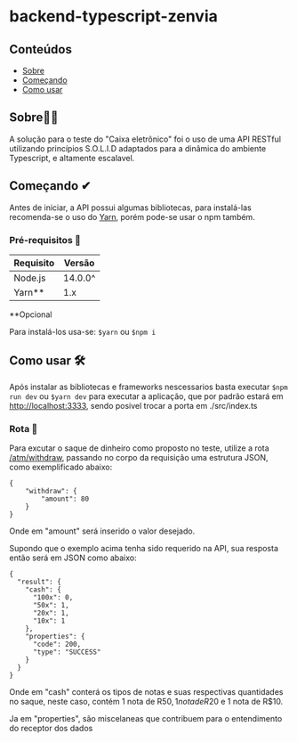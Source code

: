 # backend-typescript-zenvia

## Conteúdos

- [Sobre](#about)
- [Começando](#getting_started)
- [Como usar](#usage)

## Sobre👨‍🏫 <a name = "about"></a>

A solução para o teste do "Caixa eletrônico" foi o uso de uma API RESTful utilizando princípios S.O.L.I.D adaptados para a dinâmica do ambiente Typescript, e altamente escalavel.

## Começando ✔ <a name = "getting_started"></a>

Antes de iniciar, a API possui algumas bibliotecas, para instalá-las recomenda-se o uso do [Yarn](https://classic.yarnpkg.com/lang/en/), porém pode-se usar o npm também.

### Pré-requisitos 📝

| Requisito | Versão  | 
| ------- | --- |
| Node.js | 14.0.0^ |
| Yarn** | 1.x |


 **Opcional

Para instalá-los usa-se: ```$yarn``` ou ```$npm i```

## Como usar 🛠 <a name = "usage"></a>

Após instalar as bibliotecas e frameworks nescessarios basta executar 
```$npm run dev``` ou ```$yarn dev``` para executar a aplicação, que por padrão estará em [http://localhost:3333](http://localhost:3333), sendo posivel trocar a porta em ./src/index.ts

### Rota 🎯

Para excutar o saque de dinheiro como proposto no teste, utilize a rota [/atm/withdraw](), passando no corpo da requisição uma estrutura JSON, como exemplificado abaixo:

```
{
	"withdraw": {
		"amount": 80
	}
}
```

Onde em "amount" será inserido o valor desejado.

Supondo que o exemplo acima tenha sido requerido na API, sua resposta então será em JSON como abaixo:

```
{
  "result": {
    "cash": {
      "100x": 0,
      "50x": 1,
      "20x": 1,
      "10x": 1
    },
    "properties": {
      "code": 200,
      "type": "SUCCESS"
    }
  }
}
```

Onde em "cash" conterá os tipos de notas e suas respectivas quantidades no saque, neste caso, contém 1 nota de R$50, 1 nota de R$20 e 1 nota de R$10.

Ja em "properties", são miscelaneas que contribuem para o entendimento do receptor dos dados
